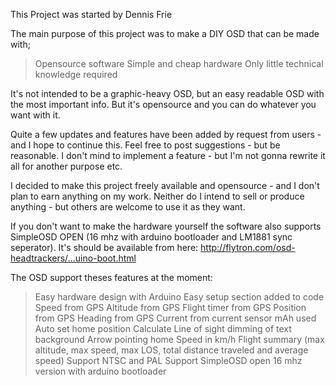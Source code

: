 This Project was started by Dennis Frie

The main purpose of this project was to make a DIY OSD that can be made with;

> Opensource software
> Simple and cheap hardware
> Only little technical knowledge required


It's not intended to be a graphic-heavy OSD, but an easy readable OSD with the most important info. But it's opensource and you can do whatever you want with it.

Quite a few updates and features have been added by request from users - and I hope to continue this. Feel free to post suggestions - but be reasonable. I don't mind to implement a feature - but I'm not gonna rewrite it all for another purpose etc.

I decided to make this project freely available and opensource - and I don't plan to earn anything on my work. Neither do I intend to sell or produce anything - but others are welcome to use it as they want.

If you don't want to make the hardware yourself the software also supports SimpleOSD OPEN (16 mhz with arduino bootloader and LM1881 sync seperator). It's should be available from here:
http://flytron.com/osd-headtrackers/...uino-boot.html

The OSD support theses features at the moment:

> Easy hardware design with Arduino
> Easy setup section added to code
> Speed from GPS
> Altitude from GPS
> Flight timer from GPS
> Position from GPS
> Heading from GPS
> Current from current sensor
> mAh used
> Auto set home position
> Calculate Line of sight
> dimming of text background
> Arrow pointing home
> Speed in km/h
> Flight summary (max altitude, max speed, max LOS, total distance traveled and average speed)
> Support NTSC and PAL
> Support SimpleOSD open 16 mhz version with arduino bootloader